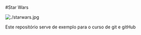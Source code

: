 #Star Wars

![./starwars.jpg](BattleFront)


Este repositório serve de exemplo para o curso de git e gitHub


